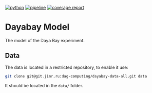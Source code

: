 [![python](https://img.shields.io/badge/python-3.10-purple.svg)](https://www.python.org/)
[![pipeline](https://git.jinr.ru/dag-computing/dayabay-model/badges/main/pipeline.svg)](https://git.jinr.ru/dag-computing/dayabay-model/commits/main)
[![coverage report](https://git.jinr.ru/dag-computing/dayabay-model/badges/main/coverage.svg)](https://git.jinr.ru/dag-computing/dayabay-model/-/commits/main)
<!--- Uncomment here after adding docs!
[![pages](https://img.shields.io/badge/pages-link-white.svg)](http://dag-computing.pages.jinr.ru/dayabay-model)
-->

# Dayabay Model

The model of the Daya Bay experiment.

## Data

The data is located in a restricted repository, to enable it use:

```sh
git clone git@git.jinr.ru:dag-computing/dayabay-data-all.git data
```

It should be located in the `data/` folder.
